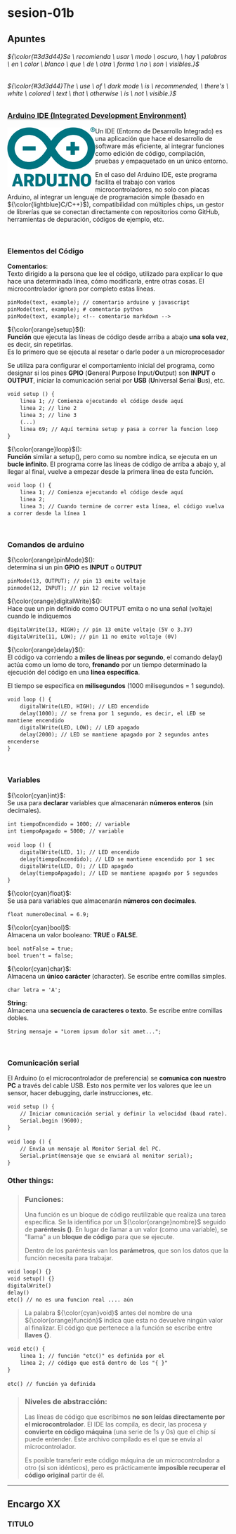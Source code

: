 # sesion-01b

## Apuntes
###### ${\color{#3d3d44}Se \ recomienda \ usar \ modo \ oscuro, \ hay \ palabras \ en \ color \ blanco \ que \ de \ otra \ forma \ no \ son \ visibles.}$ <br/>
###### ${\color{#3d3d44}The \ use \ of \ dark mode \ is \ recommended, \ there's \ white \ colored \ text \ that \ otherwise \ is \ not \ visible.}$ <br/>

### [Arduino IDE (Integrated Development Environment)](https://aws.amazon.com/what-is/ide/)
<img align="left" src="./imagenes/arduinoLogo.png" width=200> 
Un IDE (Entorno de Desarrollo Integrado) es una aplicación que hace el desarrollo de software más eficiente, al integrar funciones como edición de código, compilación, pruebas y empaquetado en un único entorno.

En el caso del Arduino IDE, este programa facilita el trabajo con varios microcontroladores, no solo con placas Arduino, al integrar un lenguaje de programación simple (basado en ${\color{lightblue}C/C++}$), compatibilidad con múltiples chips, un gestor de librerías que se conectan directamente con repositorios como GitHub, herramientas de depuración, códigos de ejemplo, etc.

<br/>

### Elementos del Código
**Comentarios**: <br/> 
Texto dirigido a la persona que lee el código, utilizado para explicar lo que hace una determinada línea, cómo modificarla, entre otras cosas. El microcontrolador ignora por completo estas líneas.

````
pinMode(text, example); // comentario arduino y javascript
pinMode(text, example); # comentario python
pinMode(text, example); <!-- comentario markdown -->
````
${\color{orange}setup}$(): <br/> **Función** que ejecuta las líneas de código desde arriba a abajo **una sola vez**, es decir, sin repetirlas. <br/> Es lo primero que se ejecuta al resetar o darle poder a un microprocesador

Se utiliza para configurar el comportamiento inicial del programa, como designar si los pines **GPIO** (**G**eneral **P**urpose **I**nput/**O**utput) son **INPUT** o **OUTPUT**, iniciar la comunicación serial por **USB** (**U**niversal **S**erial **B**us), etc.
````
void setup () {
    linea 1; // Comienza ejecutando el código desde aquí
    linea 2; // line 2
    linea 3; // line 3
    (...)
    linea 69; // Aquí termina setup y pasa a correr la funcion loop
}
````

${\color{orange}loop}$(): <br/> **Función** similar a setup(), pero como su nombre indica, se ejecuta en un **bucle infinito**. El programa corre las líneas de código de arriba a abajo y, al llegar al final, vuelve a empezar desde la primera línea de esta función.
````
void loop () {
    linea 1; // Comienza ejecutando el código desde aquí
    linea 2;
    linea 3; // Cuando termine de correr esta línea, el código vuelva a correr desde la línea 1
````
<br/>

### Comandos de arduino
${\color{orange}pinMode}$(): <br/>
determina si un pin **GPIO** es **INPUT** o **OUTPUT** 
````
pinMode(13, OUTPUT); // pin 13 emite voltaje
pinmode(12, INPUT); // pin 12 recive voltaje
````

${\color{orange}digitalWrite}$(): <br/>
Hace que un pin definido como OUTPUT emita o no una señal (voltaje) cuando le indiquemos
````
digitalWrite(13, HIGH); // pin 13 emite voltaje (5V o 3.3V)
digitalWrite(11, LOW); // pin 11 no emite voltaje (0V)
````

${\color{orange}delay}$(): <br/>
El código va corriendo a **miles de líneas por segundo**, el comando delay() actúa como un lomo de toro, **frenando** por un tiempo determinado la ejecución del código en una **línea específica**.

El tiempo se especifica en **milisegundos** (1000 milisegundos = 1 segundo).
````
void loop () {
    digitalWrite(LED, HIGH); // LED encendido
    delay(1000); // se frena por 1 segundo, es decir, el LED se mantiene encendido
    digitalWrite(LED, LOW); // LED apagado
    delay(2000); // LED se mantiene apagado por 2 segundos antes encenderse
}
````

<br/>

### Variables
${\color{cyan}int}$: <br/>
Se usa para **declarar** variables que almacenarán **números enteros** (sin decimales).
````
int tiempoEncendido = 1000; // variable
int tiempoApagado = 5000; // variable

void loop () {
    digitalWrite(LED, 1); // LED encendido
    delay(tiempoEncendido); // LED se mantiene encendido por 1 sec
    digitalWrite(LED, 0); // LED apagado
    delay(tiempoApagado); // LED se mantiene apagado por 5 segundos
}
````

${\color{cyan}float}$: <br/>
Se usa para variables que almacenarán **números con decimales**.
````
float numeroDecimal = 6.9;
````

${\color{cyan}bool}$: <br/>
Almacena un valor booleano: **TRUE** o **FALSE**.
````
bool notFalse = true;
bool truen't = false;
````

${\color{cyan}char}$: <br/>
Almacena un **único carácter** (character). Se escribe entre comillas simples.
````
char letra = 'A';
````

**String**: <br/>
Almacena una **secuencia de caracteres o texto**. Se escribe entre comillas dobles.
````
String mensaje = "Lorem ipsum dolor sit amet...";
````

<br/>

### Comunicación serial
El Arduino (o el microcontrolador de preferencia) se **comunica con nuestro PC** a través del cable USB. Esto nos permite ver los valores que lee un sensor, hacer debugging, darle instrucciones, etc.
````
void setup () {
    // Iniciar comunicación serial y definir la velocidad (baud rate).
    Serial.begin (9600);
}

void loop () {
    // Envía un mensaje al Monitor Serial del PC.
    Serial.print(mensaje que se enviará al monitor serial);
}
````


### Other things: <!-- Things to organize + random stuff -->
> ### Funciones:
> Una función es un bloque de código reutilizable que realiza una tarea específica. Se la identifica por un ${\color{orange}nombre}$ seguido de **paréntesis ()**. En lugar de llamar a un valor (como una variable), se "llama" a un **bloque de código** para que se ejecute.
>
> Dentro de los paréntesis van los **parámetros**, que son los datos que la función necesita para trabajar.
````
void loop() {}
void setup() {}
digitalWrite()
delay()
etc() // no es una funcion real .... aún
````
>
> La palabra ${\color{cyan}void}$ antes del nombre de una ${\color{orange}función}$ indica que esta no devuelve ningún valor al finalizar. El código que pertenece a la función se escribe entre **llaves {}**.
````
void etc() {
    linea 1; // función "etc()" es definida por el
    linea 2; // código que está dentro de los "{ }"
}

etc() // función ya definida
````
> ### Niveles de abstracción:
> Las líneas de código que escribimos **no son leídas directamente por el microcontrolador**. El IDE las compila, es decir, las procesa y **convierte en código máquina** (una serie de 1s y 0s) que el chip sí puede entender. Este archivo compilado es el que se envía al microcontrolador.
>
> Es posible transferir este código máquina de un microcontrolador a otro (si son idénticos), pero es prácticamente **imposible recuperar el código original** partir de él.

-----------------------------------------------------------------------------------------------------------
## Encargo XX <!-- documentar intentos de código -->
### TITULO



